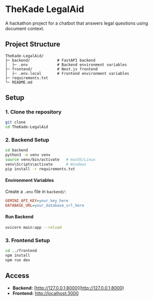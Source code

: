 # TheKade LegalAid

A hackathon project for a chatbot that answers legal questions using document context.

## Project Structure

```
TheKade-LegalAid/
├─ backend/            # FastAPI backend
│  ├─ .env             # Backend environment variables
├─ frontend/           # Next.js frontend
│  ├─ .env.local       # Frontend environment variables
├─ requirements.txt
└─ README.md
```

## Setup

### 1. Clone the repository

```bash
git clone
cd TheKade-LegalAid
```

### 2. Backend Setup

```bash
cd backend
python3 -m venv venv
source venv/bin/activate   # macOS/Linux
venv\Scripts\activate      # Windows
pip install -r requirements.txt
```

#### Environment Variables

Create a `.env` file in `backend/`:

```ini
GEMINI_API_KEY=your_key_here
DATABASE_URL=your_database_url_here
```

#### Run Backend

```bash
uvicorn main:app --reload
```

### 3. Frontend Setup

```bash
cd ../frontend
npm install
npm run dev
```

## Access

- **Backend:** [http://127.0.0.1:8000](http://127.0.0.1:8000)
- **Frontend:** [http://localhost:3000](http://localhost:3000)
